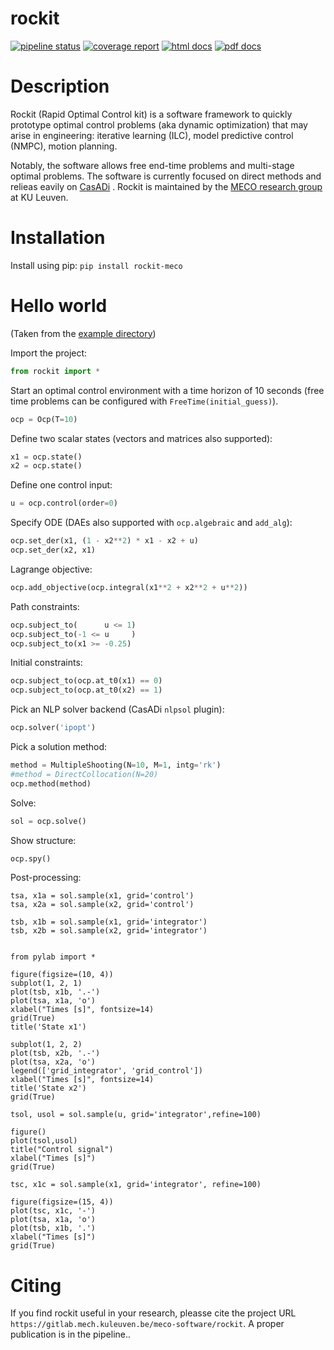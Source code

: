 # rockit
[![pipeline status](https://gitlab.mech.kuleuven.be/meco-software/rockit/badges/master/pipeline.svg)](https://gitlab.mech.kuleuven.be/meco-software/rockit/commits/master)
[![coverage report](https://gitlab.mech.kuleuven.be/meco-software/rockit/badges/master/coverage.svg)](https://meco-software.pages.mech.kuleuven.be/rockit/coverage/index.html)
[![html docs](https://img.shields.io/static/v1.svg?label=docs&message=online&color=informational)](http://meco-software.pages.mech.kuleuven.be/rockit)
[![pdf docs](https://img.shields.io/static/v1.svg?label=docs&message=pdf&color=red)](http://meco-software.pages.mech.kuleuven.be/rockit/documentation-rockit.pdf)

# Description

Rockit (Rapid Optimal Control kit) is a software framework to quickly prototype optimal control problems (aka dynamic optimization) that may arise in engineering:
iterative learning (ILC), model predictive control (NMPC), motion planning.

Notably, the software allows free end-time problems and multi-stage optimal problems.
The software is currently focused on direct methods and relieas eavily on [CasADi](http://casadi.org) .
Rockit is maintained by the [MECO research group](https://www.mech.kuleuven.be/en/pma/research/meco) at KU Leuven.

# Installation
Install using pip: `pip install rockit-meco`

# Hello world
(Taken from the [example directory](https://gitlab.mech.kuleuven.be/meco-software/rockit/blob/master/examples/hello_world.py))

Import the project:
```python
from rockit import *
```

Start an optimal control environment with a time horizon of 10 seconds (free time problems can be configured with `FreeTime(initial_guess)`).
```python
ocp = Ocp(T=10)
```

Define two scalar states (vectors and matrices also supported):
```python
x1 = ocp.state()
x2 = ocp.state()
```

Define one control input:
```python
u = ocp.control(order=0)
```

Specify ODE (DAEs also supported with `ocp.algebraic` and `add_alg`):
```python
ocp.set_der(x1, (1 - x2**2) * x1 - x2 + u)
ocp.set_der(x2, x1)
```

Lagrange objective:
```python
ocp.add_objective(ocp.integral(x1**2 + x2**2 + u**2))
```

Path constraints:
```python
ocp.subject_to(      u <= 1)
ocp.subject_to(-1 <= u     )
ocp.subject_to(x1 >= -0.25)
```

Initial constraints:
```python
ocp.subject_to(ocp.at_t0(x1) == 0)
ocp.subject_to(ocp.at_t0(x2) == 1)
```

Pick an NLP solver backend (CasADi `nlpsol` plugin):
```python
ocp.solver('ipopt')
```

Pick a solution method:
```python
method = MultipleShooting(N=10, M=1, intg='rk')
#method = DirectCollocation(N=20)
ocp.method(method)
```

Solve:
```python
sol = ocp.solve()
```

Show structure:
```python
ocp.spy()
```

Post-processing:
```
tsa, x1a = sol.sample(x1, grid='control')
tsa, x2a = sol.sample(x2, grid='control')

tsb, x1b = sol.sample(x1, grid='integrator')
tsb, x2b = sol.sample(x2, grid='integrator')


from pylab import *

figure(figsize=(10, 4))
subplot(1, 2, 1)
plot(tsb, x1b, '.-')
plot(tsa, x1a, 'o')
xlabel("Times [s]", fontsize=14)
grid(True)
title('State x1')

subplot(1, 2, 2)
plot(tsb, x2b, '.-')
plot(tsa, x2a, 'o')
legend(['grid_integrator', 'grid_control'])
xlabel("Times [s]", fontsize=14)
title('State x2')
grid(True)

tsol, usol = sol.sample(u, grid='integrator',refine=100)

figure()
plot(tsol,usol)
title("Control signal")
xlabel("Times [s]")
grid(True)

tsc, x1c = sol.sample(x1, grid='integrator', refine=100)

figure(figsize=(15, 4))
plot(tsc, x1c, '-')
plot(tsa, x1a, 'o')
plot(tsb, x1b, '.')
xlabel("Times [s]")
grid(True)
```

# Citing

If you find rockit useful in your research, pleasse cite the project URL `https://gitlab.mech.kuleuven.be/meco-software/rockit`.
A proper publication is in the pipeline..